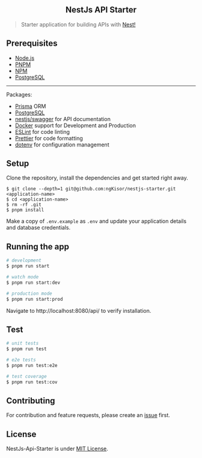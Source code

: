 <h2 align="center">
  NestJs API Starter
</h2>

> Starter application for building APIs with [Nest!](https://nestjs.com/)

## Prerequisites

- [Node.js](https://nodejs.org/en/download)
- [PNPM](https://pnpm.io/installation)
- [NPM](https://docs.npmjs.com/getting-started/installing-node)
- [PostgreSQL](https://www.postgresql.org/download/)

---

Packages:

- [Prisma](https://www.prisma.io/) ORM
- [PostgreSQL](https://www.postgresql.org/)
- [nestjs/swagger](https://docs.nestjs.com/openapi/introduction) for API documentation
- [Docker](https://docs.docker.com/engine/docker-overview/) support for Development and Production
- [ESLint](http://eslint.org/) for code linting
- [Prettier](https://www.npmjs.com/package/prettier) for code formatting
- [dotenv](https://www.npmjs.com/package/dotenv) for configuration management


## Setup

Clone the repository, install the dependencies and get started right away.

    $ git clone --depth=1 git@github.com:ngKisor/nestjs-starter.git <application-name>
    $ cd <application-name>
    $ rm -rf .git
    $ pnpm install

Make a copy of `.env.example` as `.env` and update your application details and database credentials.

## Running the app

```bash
# development
$ pnpm run start

# watch mode
$ pnpm run start:dev

# production mode
$ pnpm run start:prod
```

Navigate to http://localhost:8080/api/ to verify installation.

## Test

```bash
# unit tests
$ pnpm run test

# e2e tests
$ pnpm run test:e2e

# test coverage
$ pnpm run test:cov
```

## Contributing

For contribution and feature requests, please create an [issue](https://github.com/ngKisor/nestjs-starter/issues) first.

## License

NestJs-Api-Starter is under [MIT License](LICENSE).
